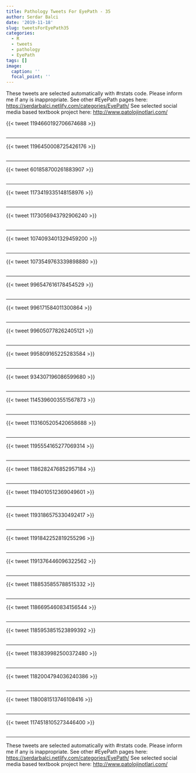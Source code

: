 ```yaml
---
title: Pathology Tweets For EyePath - 35
author: Serdar Balci
date: '2019-11-18'
slug: tweetsForEyePath35
categories:
  - R
  - tweets
  - pathology
  - EyePath
tags: []
image:
  caption: ''
  focal_point: ''
---
```



These tweets are selected automatically with #rstats code. Please inform me if any is inappropriate.
See other #EyePath pages here: https://serdarbalci.netlify.com/categories/EyePath/ 
See selected social media based textbook project here: http://www.patolojinotlari.com/

{{< tweet 1194660192706674688 >}}
<br>
<br>
<hr>
{{< tweet 1196450008725426176 >}}
<br>
<br>
<hr>
{{< tweet 601858700261883907 >}}
<br>
<br>
<hr>
{{< tweet 1173419335148158976 >}}
<br>
<br>
<hr>
{{< tweet 1173056943792906240 >}}
<br>
<br>
<hr>
{{< tweet 1074093401329459200 >}}
<br>
<br>
<hr>
{{< tweet 1073549763339898880 >}}
<br>
<br>
<hr>
{{< tweet 996547616178454529 >}}
<br>
<br>
<hr>
{{< tweet 996171584011300864 >}}
<br>
<br>
<hr>
{{< tweet 996050778262405121 >}}
<br>
<br>
<hr>
{{< tweet 995809165225283584 >}}
<br>
<br>
<hr>
{{< tweet 934307196086599680 >}}
<br>
<br>
<hr>
{{< tweet 1145396003551567873 >}}
<br>
<br>
<hr>
{{< tweet 1131605205420658688 >}}
<br>
<br>
<hr>
{{< tweet 1195554165277069314 >}}
<br>
<br>
<hr>
{{< tweet 1186282476852957184 >}}
<br>
<br>
<hr>
{{< tweet 1194010512369049601 >}}
<br>
<br>
<hr>
{{< tweet 1193186575330492417 >}}
<br>
<br>
<hr>
{{< tweet 1191842252819255296 >}}
<br>
<br>
<hr>
{{< tweet 1191376446096322562 >}}
<br>
<br>
<hr>
{{< tweet 1188535855788515332 >}}
<br>
<br>
<hr>
{{< tweet 1186695460834156544 >}}
<br>
<br>
<hr>
{{< tweet 1185953851523899392 >}}
<br>
<br>
<hr>
{{< tweet 1183839982500372480 >}}
<br>
<br>
<hr>
{{< tweet 1182004794036240386 >}}
<br>
<br>
<hr>
{{< tweet 1180081513746108416 >}}
<br>
<br>
<hr>
{{< tweet 1174518105273446400 >}}
<br>
<br>
<hr>


These tweets are selected automatically with #rstats code. Please inform me if any is inappropriate.
See other #EyePath pages here: https://serdarbalci.netlify.com/categories/EyePath/ 
See selected social media based textbook project here: http://www.patolojinotlari.com/
